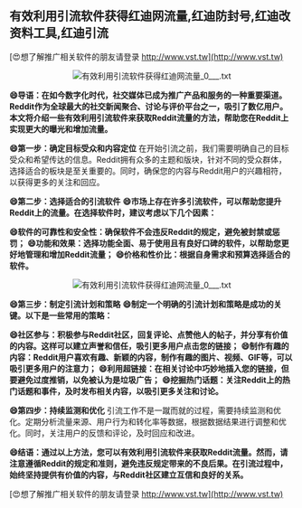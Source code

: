 ## **有效利用引流软件获得红迪网流量,红迪防封号,红迪改资料工具,红迪引流**

[😍想了解推广相关软件的朋友请登录 http://www.vst.tw](http://www.vst.tw)

 <center><img src="https://vst.tw/MP4/tuiguang/png/8.png" alt="有效利用引流软件获得红迪网流量_0___.txt"></center>

**😄导语：在如今数字化时代，社交媒体已成为推广产品和服务的一种重要渠道。Reddit作为全球最大的社交新闻聚合、讨论与评价平台之一，吸引了数亿用户。本文将介绍一些有效利用引流软件来获取Reddit流量的方法，帮助您在Reddit上实现更大的曝光和增加流量。**

**😄第一步：确定目标受众和内容定位**
在开始引流之前，我们需要明确自己的目标受众和希望传达的信息。Reddit拥有众多的主题和版块，针对不同的受众群体，选择适合的板块是至关重要的。同时，确保您的内容与Reddit用户的兴趣相符，以获得更多的关注和回应。

**😄第二步：选择适合的引流软件**
**😄市场上存在许多引流软件，可以帮助您提升Reddit上的流量。在选择软件时，建议考虑以下几个因素：**

**😄软件的可靠性和安全性：确保软件不会违反Reddit的规定，避免被封禁或惩罚；**
**😄功能和效果：选择功能全面、易于使用且有良好口碑的软件，以帮助您更好地管理和增加Reddit流量；**
**😄价格和性价比：根据自身需求和预算选择适合的软件。**

 <center><img src="https://vst.tw/MP4/tuiguang/png/0.png" alt="有效利用引流软件获得红迪网流量_0___.txt"></center>

**😄第三步：制定引流计划和策略**
**😄制定一个明确的引流计划和策略是成功的关键。以下是一些常用的策略：**

**😄社区参与：积极参与Reddit社区，回复评论、点赞他人的帖子，并分享有价值的内容。这样可以建立声誉和信任，吸引更多用户点击您的链接；**
**😄制作有趣的内容：Reddit用户喜欢有趣、新颖的内容，制作有趣的图片、视频、GIF等，可以吸引更多用户的注意力；**
**😄利用超链接：在相关讨论中巧妙地插入您的链接，但要避免过度推销，以免被认为是垃圾广告；**
**😄挖掘热门话题：关注Reddit上的热门话题和事件，及时发布相关内容，以吸引更多关注和讨论。**

**😄第四步：持续监测和优化**
引流工作不是一蹴而就的过程，需要持续监测和优化。定期分析流量来源、用户行为和转化率等数据，根据数据结果进行调整和优化。同时，关注用户的反馈和评论，及时回应和改进。

**😄结语：通过以上方法，您可以有效利用引流软件来获取Reddit流量。然而，请注意遵循Reddit的规定和准则，避免违反规定带来的不良后果。在引流过程中，始终坚持提供有价值的内容，与Reddit社区建立互信和良好的关系。**

[😍想了解推广相关软件的朋友请登录 http://www.vst.tw](http://www.vst.tw)



